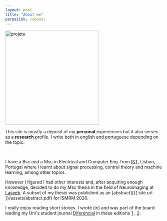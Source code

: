 ```yaml
---
layout: post
title: "About me"
permalink: /about/
---
```


<img src="{{ site.baseurl }}/assets/img/projeto.png" alt="projeto" width="300" height="300" />
<br>

This site is mostly a deposit of my **personal** experiences but it also serves as a **research** profile. I write both in english and portuguese depending on the topic.

<br>

I have a Bsc and a Msc in Electrical and Computer Eng. from [IST](https://tecnico.ulisboa.pt/en/), Lisbon, Portugal where I learnt about signal processing, control theory and machine learning, among other topics. 
<br>

However I figured I had other interests and, after acquiring enough knowledge, decided to do my Msc thesis in the field of Neuroimaging at [Laseeb](https://www.laseeb.org/). A subset of my thesis was published as an [abstract]({{ site.url }}/assets/abstract.pdf) for ISMRM 2020.

I really enjoy reading short stories. I wrote (in) and was part of the board leading my Uni's student journal [Diferencial](https://diferencial.tecnico.ulisboa.pt/) in these editions [1](https://diferencial.tecnico.ulisboa.pt/edicoes/2016-17/) , [2](https://diferencial.tecnico.ulisboa.pt/edicoes/2017-18/).


